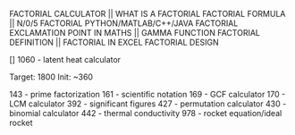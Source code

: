 FACTORIAL CALCULATOR || WHAT IS A FACTORIAL 
FACTORIAL FORMULA || N/0/5 FACTORIAL 
PYTHON/MATLAB/C++/JAVA FACTORIAL 
EXCLAMATION POINT IN MATHS || GAMMA FUNCTION 
FACTORIAL DEFINITION || FACTORIAL IN EXCEL 
FACTORIAL DESIGN

[] 1060 - latent heat calculator

Target: 1800
Init: ~360

143 - prime factorization
161 - scientific notation
169 - GCF calculator
170 - LCM calculator
392 - significant figures
427 - permutation calculator
430 - binomial calculator
442 - thermal conductivity
978 - rocket equation/ideal rocket
